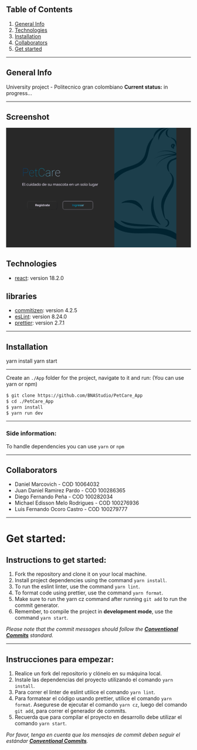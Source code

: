 ## Table of Contents

1. [General Info](#general-info)
2. [Technologies](#technologies)
3. [Installation](#installation)
4. [Collaborators](#collaborators)
5. [Get started](#get-started)

<hr>

## General Info

University project - Politecnico gran colombiano
<b>Current status:</b> in progress...

<hr>

## Screenshot

![Home](./src/assets/Home.png)

## Technologies

- [react](https://es.reactjs.org/): version 18.2.0

## libraries

- [commitizen](https://github.com/commitizen/cz-cli): version 4.2.5
- [esLint](https://eslint.org/): version 8.24.0
- [prettier](https://prettier.io/): version 2.7.1

<hr>

## Installation

yarn install
yarn start

<hr>

Create an `./App` folder for the project, navigate to it and run: (You can use yarn or npm)

```
$ git clone https://github.com/BNAStudio/PetCare_App
$ cd ./PetCare_App
$ yarn install
$ yarn run dev
```

<hr>

### Side information:

To handle dependencies you can use `yarn` or `npm`

<hr>

## Collaborators

- Daniel Marcovich - COD 10064032
- Juan Daniel Ramirez Pardo - COD 100286365
- Diego Fernando Peña - COD 100282034
- Michael Edisson Melo Rodrigues - COD 100276936
- Luis Fernando Ocoro Castro - COD 100279777
<hr>

# Get started:

## Instructions to get started:

1. Fork the repository and clone it on your local machine.
2. Install project dependencies using the command `yarn install`.
3. To run the eslint linter, use the command `yarn lint`.
4. To format code using prettier, use the command `yarn format`.
5. Make sure to run the yarn cz command after running `git add` to run the commit generator.
6. Remember, to compile the project in <b>development mode</b>, use the command `yarn start`.

<i>Please note that the commit messages should follow the **[Conventional Commits](https://www.conventionalcommits.org/en/v1.0.0/)** standard.</i>

<hr>

## Instrucciones para empezar:

1. Realice un fork del repositorio y clónelo en su máquina local.
2. Instale las dependencias del proyecto utilizando el comando `yarn install`.
3. Para correr el linter de eslint utilice el comando `yarn lint`.
4. Para formatear el código usando prettier, utilice el comando `yarn format`.
   Asegurese de ejecutar el comando `yarn cz`, luego del comando `git add`, para correr el generador de commits.
5. Recuerda que para compilar el proyecto en desarrollo debe utilizar el comando `yarn start`.

<i>Por favor, tenga en cuenta que los mensajes de commit deben seguir el estándar **[Conventional Commits](https://www.conventionalcommits.org/en/v1.0.0/)**.</i>
